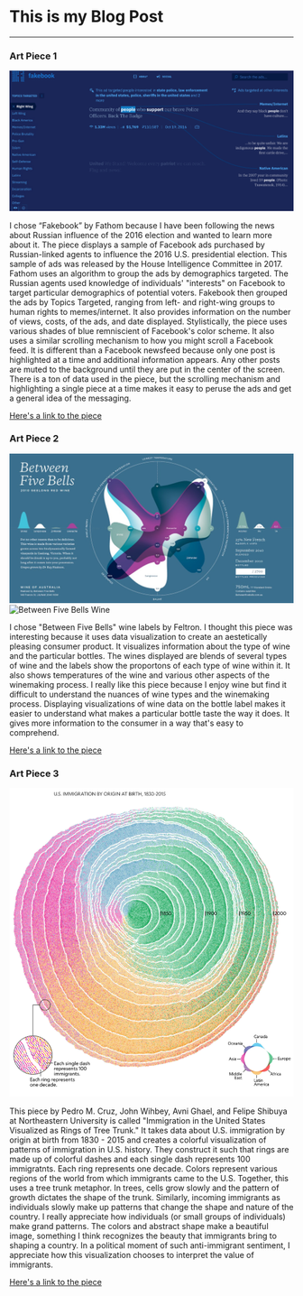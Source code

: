 # This is my Blog Post
------

### Art Piece 1
![Fakebook](images/fakebook.png?raw=true "Fakebook")

I chose “Fakebook” by Fathom because I have been following the news about Russian influence of the 2016 election and wanted to learn more about it. The piece displays a sample of Facebook ads purchased by Russian-linked agents to influence the 2016 U.S. presidential election. This sample of ads was released by the House Intelligence Committee in 2017. Fathom uses an algorithm to group the ads by demographics targeted. The Russian agents used knowledge of individuals' "interests" on Facebook to target particular demographics of potential voters. Fakebook then grouped the ads by Topics Targeted, ranging from left- and right-wing groups to human rights to memes/internet. It also provides information on the number of views, costs, of the ads, and date displayed. Stylistically, the piece uses various shades of blue remniscient of Facebook's color scheme. It also uses a similar scrolling mechanism to how you might scroll a Facebook feed. It is different than a Facebook newsfeed because only one post is highlighted at a time and additional information appears. Any other posts are muted to the background until they are put in the center of the screen. There is a ton of data used in the piece, but the scrolling mechanism and highlighting a single piece at a time makes it easy to peruse the ads and get a general idea of the messaging. 

[Here's a link to the piece](https://fathom.info/fakebook/)


### Art Piece 2

![Between Five Bells](images/between_five_bells.jpg?raw=true "Between Five Bells")
![Between Five Bells Wine](images/winebottles.png?raw=true "Between Five Bells Wine")

I chose "Between Five Bells" wine labels by Feltron. I thought this piece was interesting because it uses data visualization to create an aestetically pleasing consumer product. It visualizes information about the type of wine and the particular bottles. The wines displayed are blends of several types of wine and the labels show the proportons of each type of wine within it. It also shows temperatures of the wine and various other aspects of the winemaking process. I really like this piece because I enjoy wine but find it difficult to understand the nuances of wine types and the winemaking process. Displaying visualizations of wine data on the bottle label makes it easier to understand what makes a particular bottle taste the way it does. It gives more information to the consumer in a way that's easy to comprehend.

[Here's a link to the piece](http://betweenfivebells.com/labels)

### Art Piece 3

![Immigration Tree Trunks](images/immigration.png?raw=true "Immigration Tree Trunks")

This piece by Pedro M. Cruz, John Wihbey, Avni Ghael, and Felipe Shibuya at Northeastern University is called "Immigration in the United States Visualized as Rings of Tree Trunk." It takes data about U.S. immigration by origin at birth from 1830 - 2015 and creates a colorful visualization of patterns of immigration in U.S. history. They construct it such that rings are made up of colorful dashes and each single dash represents 100 immigratnts. Each ring represents one decade. Colors represent various regions of the world from which immigrants came to the U.S. Together, this uses a tree trunk metaphor. In trees, cells grow slowly and the pattern of growth dictates the shape of the trunk. Similarly, incoming immigrants as individuals slowly make up patterns that change the shape and nature of the country. I really appreciate how individuals (or small groups of individuals) make grand patterns. The colors and abstract shape make a beautiful image, something I think recognizes the beauty that immigrants bring to shaping a country. In a political moment of such anti-immigrant sentiment, I appreciate how this visualization chooses to interpret the value of immigrants.

[Here's a link to the piece](https://flowingdata.com/2018/07/05/immigration-in-the-united-states-visualized-as-rings-of-tree-trunk/)
